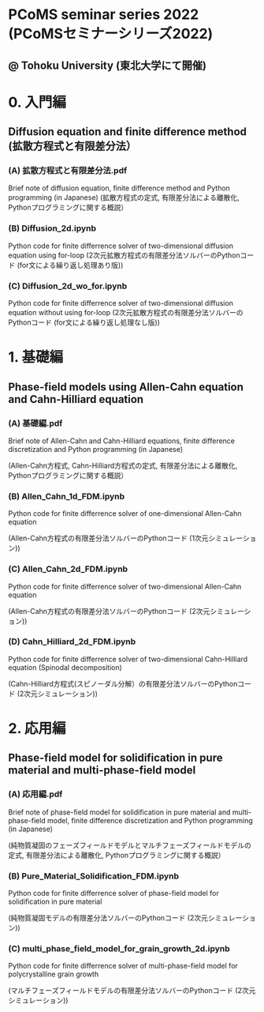 # PCoMS seminar series 2022 (PCoMSセミナーシリーズ2022)
## @ Tohoku University (東北大学にて開催)

# 0. 入門編
## Diffusion equation and finite difference method (拡散方程式と有限差分法）
### (A) 拡散方程式と有限差分法.pdf
Brief note of diffusion equation, finite difference method and Python programming (in Japanese)
(拡散方程式の定式, 有限差分法による離散化, Pythonプログラミングに関する概説）

### (B) Diffusion_2d.ipynb 
Python code for finite differrence solver of two-dimensional diffusion equation using for-loop
(2次元拡散方程式の有限差分法ソルバーのPythonコード (for文による繰り返し処理あり版))

### (C) Diffusion_2d_wo_for.ipynb 
Python code for finite differrence solver of two-dimensional diffusion equation without using for-loop
(2次元拡散方程式の有限差分法ソルバーのPythonコード (for文による繰り返し処理なし版))

# 1. 基礎編
## Phase-field models using Allen-Cahn equation and Cahn-Hilliard equation
### (A) 基礎編.pdf
Brief note of Allen-Cahn and Cahn-Hilliard equations, finite difference discretization and Python programming (in Japanese)

(Allen-Cahn方程式, Cahn-Hilliard方程式の定式, 有限差分法による離散化, Pythonプログラミングに関する概説）

### (B) Allen_Cahn_1d_FDM.ipynb
Python code for finite differrence solver of one-dimensional Allen-Cahn equation

(Allen-Cahn方程式の有限差分法ソルバーのPythonコード (1次元シミュレーション))

### (C) Allen_Cahn_2d_FDM.ipynb
Python code for finite differrence solver of two-dimensional Allen-Cahn equation

(Allen-Cahn方程式の有限差分法ソルバーのPythonコード (2次元シミュレーション))

### (D) Cahn_Hilliard_2d_FDM.ipynb
Python code for finite differrence solver of two-dimensional Cahn-Hilliard equation (Spinodal decomposition)

(Cahn-Hilliard方程式(スピノーダル分解）の有限差分法ソルバーのPythonコード (2次元シミュレーション))

# 2. 応用編
## Phase-field model for solidification in pure material and multi-phase-field model
### (A) 応用編.pdf
Brief note of phase-field model for solidification in pure material and multi-phase-field model, finite difference discretization and Python programming (in Japanese)

(純物質凝固のフェーズフィールドモデルとマルチフェーズフィールドモデルの定式, 有限差分法による離散化, Pythonプログラミングに関する概説）

### (B) Pure_Material_Solidification_FDM.ipynb
Python code for finite differrence solver of phase-field model for solidification in pure material

(純物質凝固モデルの有限差分法ソルバーのPythonコード (2次元シミュレーション))

### (C) multi_phase_field_model_for_grain_growth_2d.ipynb
Python code for finite differrence solver of multi-phase-field model for polycrystalline grain growth

(マルチフェーズフィールドモデルの有限差分法ソルバーのPythonコード (2次元シミュレーション))


